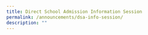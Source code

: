 ```yaml
---
title: Direct School Admission Information Session
permalink: /announcements/dsa-info-session/
description: ""
---
```

